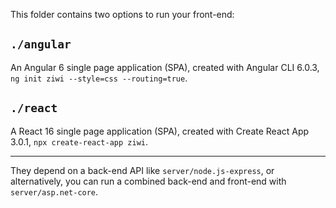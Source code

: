 This folder contains two options to run your front-end:

## `./angular`

An Angular 6 single page application (SPA),
created with Angular CLI 6.0.3, `ng init ziwi --style=css --routing=true`.

## `./react`

A React 16 single page application (SPA),
created with Create React App 3.0.1, `npx create-react-app ziwi`.

----

They depend on a back-end API like `server/node.js-express`, or alternatively,
you can run a combined back-end and front-end with `server/asp.net-core`.
